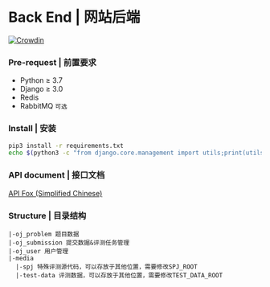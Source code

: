 # Back End | 网站后端

[![Crowdin](https://badges.crowdin.net/genuine-oj-backend/localized.svg)](https://crowdin.com/project/genuine-oj-backend)

### Pre-request | 前置要求

* Python ≥ 3.7
* Django ≥ 3.0
* Redis
* RabbitMQ `可选`

### Install | 安装

```bash
pip3 install -r requirements.txt
echo $(python3 -c "from django.core.management import utils;print(utils.get_random_secret_key())") > secret.key
```

### API document | 接口文档
[API Fox (Simplified Chinese)](https://www.apifox.cn/apidoc/project-931688)

### Structure | 目录结构

```text
|-oj_problem 题目数据
|-oj_submission 提交数据&评测任务管理
|-oj_user 用户管理
|-media
  |-spj 特殊评测源代码，可以存放于其他位置，需要修改SPJ_ROOT
  |-test-data 评测数据，可以存放于其他位置，需要修改TEST_DATA_ROOT
```
